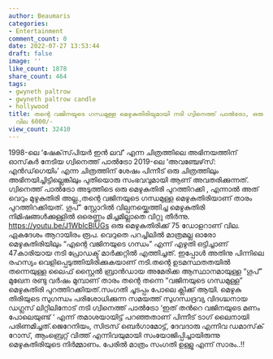 ```yaml
---
author: Beaumaris
categories:
- Entertainment
comment_count: 0
date: 2022-07-27 13:53:44
draft: false
image: ''
like_count: 1878
share_count: 464
tags:
- gwyneth paltrow
- gwyneth paltrow candle
- hollywood
title: തന്റെ വജിനയുടെ ഗന്ധമുള്ള മെഴുകുതിരിയുമായി നടി ഗ്വിനെത്ത് പാല്‍ട്രോ, ഒരു മെഴുകുതിരിക്ക്
  വില 6000/-
view_count: 32410
---
```


1998-ലെ ‘ഷേക്‌സ്‌പിയര്‍ ഇന്‍ ലവ്’ എന്ന ചിത്രത്തിലെ അഭിനയത്തിന് ഓസ്‌കര്‍ നേടിയ ഗ്വിനെത്ത് പാല്‍ട്രോ 2019-ലെ ‘അവഞ്ചേഴ്‌സ്: എന്‍ഡ്‌ഗെയിം’ എന്ന ചിത്രത്തിന് ശേഷം പിന്നീട് ഒരു ചിത്രത്തിലും അഭിനയിച്ചിട്ടില്ലെങ്കിലും പുതിയൊരു സംഭവവുമായി ആണ് അവതരിക്കുന്നത്. ഗ്വിനെത്ത് പാല്‍ട്രോ അടുത്തിടെ ഒരു മെഴുകുതിരി പുറത്തിറക്കി , എന്നാൽ അത് വെറും മുഴുകുതിരി അല്ല.,തന്റെ വജിനയുടെ ഗന്ധമുള്ള മെഴുകുതിരിയാണ് താരം പുറത്തിറക്കിയത്. ഗൂപ്” സ്റ്റോറില്‍ വില്പനയ്ക്കെത്തിച്ച മെഴുകുതിരി നിമിഷങ്ങള്‍ക്കുള്ളില്‍ ഒരെണ്ണം മിച്ചമില്ലാതെ വിറ്റു തീർന്നു. https://youtu.be/J1WblcBlUGs ഒരു മെഴുകുതിരിക്ക് 75 ഡോളറാണ് വില. ഏകദേശം ആറായിരം രൂപ. വെറുതെ പറച്ചിലിൽ മാത്രമല്ല ഓരോ മെഴുകുതിരിയിലും “എന്റെ വജിനയുടെ ഗന്ധം” എന്ന് എഴുതി ഒട്ടിച്ചാണ് 47കാരിയായ നടി പ്രോഡക്ട് മാർക്കറ്റിൽ എത്തിച്ചത്. ഇപ്പോൾ അതിനു പിന്നിലെ രഹസ്യം വെളിപ്പെടുത്തിയിരിക്കുകയാണ് നടി.തന്റെ ഉടമസ്ഥതതയിൽ തന്നെയുള്ള ലൈഫ്‌ സ്റ്റൈല്‍ ബ്രാന്‍ഡായ അമേരിക്ക ആസ്ഥാനമായുള്ള “ഗൂപ്” മുഖേന രണ്ടു വർഷം മുമ്പാണ് താരം തന്റെ തന്നെ “വജിനയുടെ ഗന്ധമുള്ള” മെഴുകുതിരി പുറത്തിറക്കിയത്.സംഗതി ചൂടപ്പം പോലെ ക്ലിക്ക് ആയി. മെഴുകു തിരിയുടെ സുഗന്ധം പരിശോധിക്കുന്ന സമയത്ത് സുഗന്ധദ്രവ്യ വിദഗ്ദ്ധനായ ഡഗ്ലസ് ലിറ്റിലിനോട് നടി ഗ്വിനെത്ത് പാല്‍ട്രോ ‘ഇത് തന്‍റെ വജിനയുടെ മണം പോലെയുണ്ട് ‘ എന്ന് തമാശയായിട്ട് പറഞ്ഞതാണ് പിന്നീട് ടാഗ് ലൈനായി പരിണമിച്ചത്.ജെറേനിയം, സിട്രസ് ബെര്‍ഗാമോട്ട്, ദേവദാരു എന്നിവ ഡമാസ്‌ക് റോസ്, ആംബ്രെറ്റ് വിത്ത് എന്നിവയുമായി സംയോജിപ്പിച്ചായിരുന്നു മെഴുകുതിരിയുടെ നിര്‍മ്മാണം. പേരിൽ മാത്രം സംഗതി ഉള്ളു എന്ന് സാരം..!!
